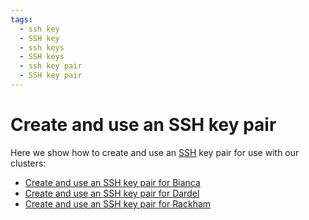 ```yaml
---
tags:
  - ssh key
  - SSH key
  - ssh keys
  - SSH keys
  - ssh key pair
  - SSH key pair
---
```


# Create and use an SSH key pair

Here we show how to create and use an [SSH](ssh.md) key pair for use with our clusters:

- [Create and use an SSH key pair for Bianca](ssh_key_use_bianca.md)
- [Create and use an SSH key pair for Dardel](ssh_key_use_dardel.md)
- [Create and use an SSH key pair for Rackham](ssh_key_use_rackham.md)
